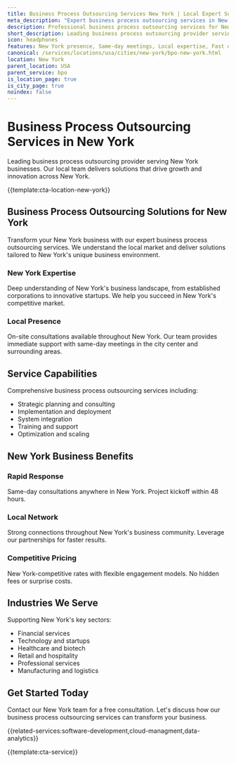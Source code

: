 ```yaml
---
title: Business Process Outsourcing Services New York | Local Expert Solutions
meta_description: "Expert business process outsourcing services in New York. Local team, same-day consultations, proven results. Transform your business today."
description: Professional business process outsourcing services for New York businesses
short_description: Leading business process outsourcing provider serving New York and New York.
icon: headphones
features: New York presence, Same-day meetings, Local expertise, Fast deployment, Competitive rates, Proven track record
canonical: /services/locations/usa/cities/new-york/bpo-new-york.html
location: New York
parent_location: USA
parent_service: bpo
is_location_page: true
is_city_page: true
noindex: false
---
```


# Business Process Outsourcing Services in New York

Leading business process outsourcing provider serving New York businesses. Our local team delivers solutions that drive growth and innovation across New York.

{{template:cta-location-new-york}}

## Business Process Outsourcing Solutions for New York

Transform your New York business with our expert business process outsourcing services. We understand the local market and deliver solutions tailored to New York's unique business environment.

### New York Expertise

Deep understanding of New York's business landscape, from established corporations to innovative startups. We help you succeed in New York's competitive market.

### Local Presence

On-site consultations available throughout New York. Our team provides immediate support with same-day meetings in the city center and surrounding areas.

## Service Capabilities

Comprehensive business process outsourcing services including:
- Strategic planning and consulting
- Implementation and deployment
- System integration
- Training and support
- Optimization and scaling

## New York Business Benefits

### Rapid Response
Same-day consultations anywhere in New York. Project kickoff within 48 hours.

### Local Network
Strong connections throughout New York's business community. Leverage our partnerships for faster results.

### Competitive Pricing
New York-competitive rates with flexible engagement models. No hidden fees or surprise costs.

## Industries We Serve

Supporting New York's key sectors:
- Financial services
- Technology and startups
- Healthcare and biotech
- Retail and hospitality
- Professional services
- Manufacturing and logistics

## Get Started Today

Contact our New York team for a free consultation. Let's discuss how our business process outsourcing services can transform your business.

{{related-services:software-development,cloud-managment,data-analytics}}

{{template:cta-service}}
